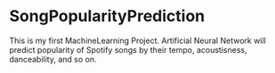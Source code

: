 # SongPopularityPrediction
This is my first MachineLearning Project. Artificial Neural Network will predict popularity of Spotify songs by their tempo, acoustisness, danceability, and so on.
